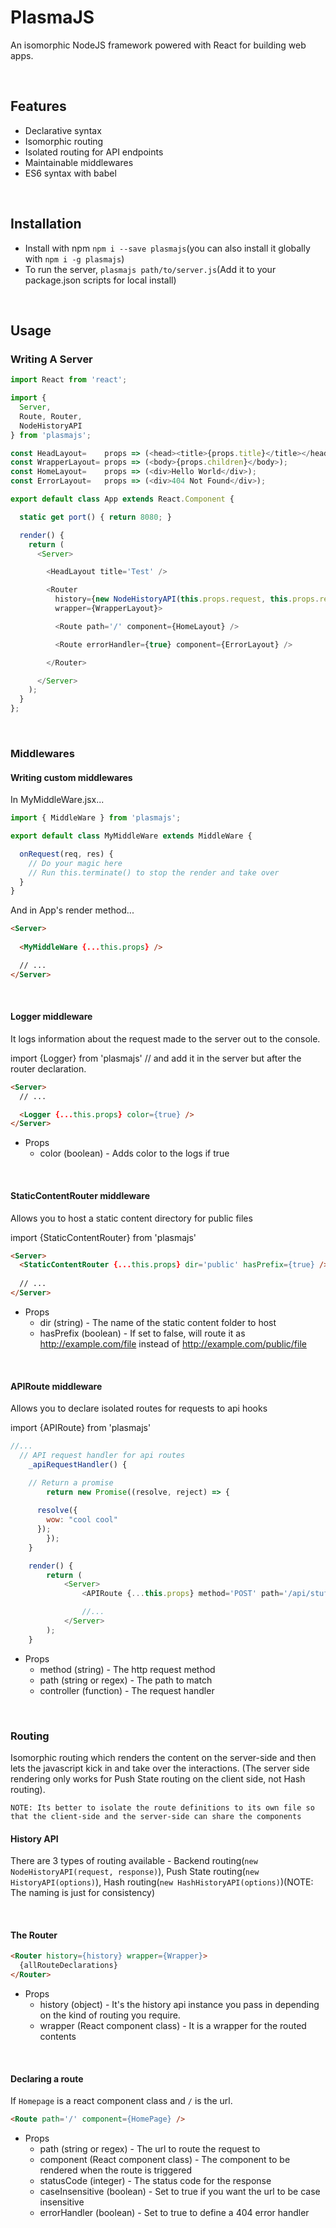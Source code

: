# PlasmaJS
An isomorphic NodeJS framework powered with React for building web apps.

<br />

## Features
* Declarative syntax
* Isomorphic routing
* Isolated routing for API endpoints
* Maintainable middlewares
* ES6 syntax with babel

<br />

## Installation
* Install with npm ```npm i --save plasmajs```(you can also install it globally with ```npm i -g plasmajs```)
* To run the server, ```plasmajs path/to/server.js```(Add it to your package.json scripts for local install)

<br />

## Usage

### Writing A Server
```javascript
import React from 'react';

import {
  Server,
  Route, Router,
  NodeHistoryAPI
} from 'plasmajs';

const HeadLayout=    props => (<head><title>{props.title}</title></head>);
const WrapperLayout= props => (<body>{props.children}</body>);
const HomeLayout=    props => (<div>Hello World</div>);
const ErrorLayout=   props => (<div>404 Not Found</div>);

export default class App extends React.Component {

  static get port() { return 8080; }

  render() {
    return (
      <Server>

        <HeadLayout title='Test' />

        <Router
          history={new NodeHistoryAPI(this.props.request, this.props.response)}
          wrapper={WrapperLayout}>

          <Route path='/' component={HomeLayout} />

          <Route errorHandler={true} component={ErrorLayout} />

        </Router>

      </Server>
    );
  }
};
```

<br />

### Middlewares

#### Writing custom middlewares

In MyMiddleWare.jsx...
```javascript
import { MiddleWare } from 'plasmajs';

export default class MyMiddleWare extends MiddleWare {

  onRequest(req, res) {
    // Do your magic here
    // Run this.terminate() to stop the render and take over
  }
}
```

And in App's render method...
```html
<Server>
  
  <MyMiddleWare {...this.props} />

  // ...
</Server>
```

<br />

#### Logger middleware
It logs information about the request made to the server out to the console.

import {Logger} from 'plasmajs' // and add it in the server but after the router declaration.
```html
<Server>
  // ...

  <Logger {...this.props} color={true} />
</Server>
```

- Props
  - color (boolean)   - Adds color to the logs if true

<br />

#### StaticContentRouter middleware
Allows you to host a static content directory for public files

import {StaticContentRouter} from 'plasmajs'
```html
<Server>
  <StaticContentRouter {...this.props} dir='public' hasPrefix={true} />
  
  // ...
</Server>
```

- Props
  - dir (string)         - The name of the static content folder to host
  - hasPrefix (boolean)  - If set to false, will route it as http://example.com/file instead of http://example.com/public/file

<br />

#### APIRoute middleware
Allows you to declare isolated routes for requests to api hooks

import {APIRoute} from 'plasmajs'
```javascript
//...
  // API request handler for api routes
	_apiRequestHandler() {

    // Return a promise
		return new Promise((resolve, reject) => {
			
      resolve({
        wow: "cool cool"
      });
		});
	}

	render() {
		return (
			<Server>
				<APIRoute {...this.props} method='POST' path='/api/stuff' controller={this._apiRequestHandler} />

				//...
			</Server>
		);
	}
```

- Props
  - method (string)          - The http request method
  - path (string or regex)   - The path to match
  - controller (function)    - The request handler

<br />

### Routing
Isomorphic routing which renders the content on the server-side and then lets the javascript kick in and take over the interactions. (The server side rendering only works for Push State routing on the client side, not Hash routing).

`NOTE: Its better to isolate the route definitions to its own file so that the client-side and the server-side can share the components` 


#### History API
There are 3 types of routing available - Backend routing(`new NodeHistoryAPI(request, response)`), Push State routing(`new HistoryAPI(options)`), Hash routing(`new HashHistoryAPI(options)`)(NOTE: The naming is just for consistency)

<br />

#### The Router
```html
<Router history={history} wrapper={Wrapper}>
  {allRouteDeclarations}
</Router>
```

- Props
  - history (object)                 - It's the history api instance you pass in depending on the kind of routing you require.
  - wrapper (React component class)  - It is a wrapper for the routed contents

<br />

#### Declaring a route
If `Homepage` is a react component class and `/` is the url.
```html
<Route path='/' component={HomePage} />
```

- Props
  - path (string or regex)              - The url to route the request to
  - component (React component class)   - The component to be rendered when the route is triggered
  - statusCode (integer)                - The status code for the response
  - caseInsensitive (boolean)           - Set to true if you want the url to be case insensitive
  - errorHandler (boolean)              - Set to true to define a 404 error handler

